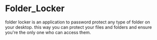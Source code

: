 # Folder_Locker
folder locker is an application to password protect any type of folder on your desktop. this way you can protect your files and folders and ensure you're the only one who can access them.
